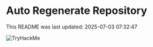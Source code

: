# Auto Regenerate Repository

This README was last updated: 2025-07-03 07:32:47

 ![TryHackMe](https://tryhackme.com/badge/533634)